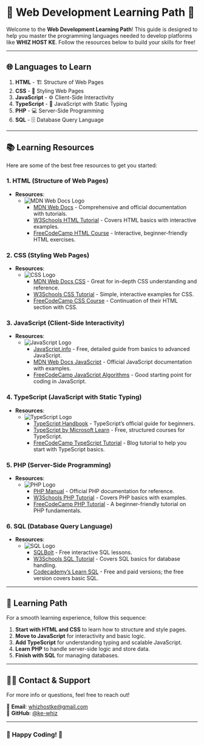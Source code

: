 # 🚀 Web Development Learning Path 🚀

Welcome to the **Web Development Learning Path**! This guide is designed to help you master the programming languages needed to develop platforms like **WHIZ HOST KE**. Follow the resources below to build your skills for free!

---

## 🌐 **Languages to Learn**

1. **HTML** - 🏗️ Structure of Web Pages  
2. **CSS** - 🎨 Styling Web Pages  
3. **JavaScript** - ⚙️ Client-Side Interactivity  
4. **TypeScript** - 📘 JavaScript with Static Typing  
5. **PHP** - 💻 Server-Side Programming  
6. **SQL** - 🗄️ Database Query Language

---

## 📚 **Learning Resources**  
Here are some of the best free resources to get you started:

### 1. **HTML** (Structure of Web Pages)
   - **Resources**:
     - ![MDN Web Docs Logo](https://upload.wikimedia.org/wikipedia/commons/thumb/2/2e/Mozilla_logo_2017.svg/800px-Mozilla_logo_2017.svg.png)
       - <a href="https://developer.mozilla.org/en-US/docs/Web/HTML" target="_blank">MDN Web Docs</a> - Comprehensive and official documentation with tutorials.
       - <a href="https://www.w3schools.com/html/" target="_blank">W3Schools HTML Tutorial</a> - Covers HTML basics with interactive examples.
       - <a href="https://www.freecodecamp.org/learn/responsive-web-design/" target="_blank">FreeCodeCamp HTML Course</a> - Interactive, beginner-friendly HTML exercises.

### 2. **CSS** (Styling Web Pages)
   - **Resources**:
     - ![CSS Logo](https://upload.wikimedia.org/wikipedia/commons/6/63/CSS3_logo.svg)
       - <a href="https://developer.mozilla.org/en-US/docs/Web/CSS" target="_blank">MDN Web Docs CSS</a> - Great for in-depth CSS understanding and reference.
       - <a href="https://www.w3schools.com/css/" target="_blank">W3Schools CSS Tutorial</a> - Simple, interactive examples for CSS.
       - <a href="https://www.freecodecamp.org/learn/responsive-web-design/" target="_blank">FreeCodeCamp CSS Course</a> - Continuation of their HTML section with CSS.

### 3. **JavaScript** (Client-Side Interactivity)
   - **Resources**:
     - ![JavaScript Logo](https://upload.wikimedia.org/wikipedia/commons/6/6a/JavaScript-logo.png)
       - <a href="https://javascript.info/" target="_blank">JavaScript.info</a> - Free, detailed guide from basics to advanced JavaScript.
       - <a href="https://developer.mozilla.org/en-US/docs/Web/JavaScript" target="_blank">MDN Web Docs JavaScript</a> - Official JavaScript documentation with examples.
       - <a href="https://www.freecodecamp.org/learn/javascript-algorithms-and-data-structures/" target="_blank">FreeCodeCamp JavaScript Algorithms</a> - Good starting point for coding in JavaScript.

### 4. **TypeScript** (JavaScript with Static Typing)
   - **Resources**:
     - ![TypeScript Logo](https://upload.wikimedia.org/wikipedia/commons/4/4f/TypeScript_logo_2020.svg)
       - <a href="https://www.typescriptlang.org/docs/handbook/intro.html" target="_blank">TypeScript Handbook</a> - TypeScript’s official guide for beginners.
       - <a href="https://learn.microsoft.com/en-us/training/paths/build-javascript-applications-typescript/" target="_blank">TypeScript by Microsoft Learn</a> - Free, structured courses for TypeScript.
       - <a href="https://www.freecodecamp.org/news/learn-typescript-beginners-guide/" target="_blank">FreeCodeCamp TypeScript Tutorial</a> - Blog tutorial to help you start with TypeScript basics.

### 5. **PHP** (Server-Side Programming)
   - **Resources**:
     - ![PHP Logo](https://upload.wikimedia.org/wikipedia/commons/2/27/PHP-logo.svg)
       - <a href="https://www.php.net/manual/en/" target="_blank">PHP Manual</a> - Official PHP documentation for reference.
       - <a href="https://www.w3schools.com/php/" target="_blank">W3Schools PHP Tutorial</a> - Covers PHP basics with examples.
       - <a href="https://www.freecodecamp.org/news/php-tutorial/" target="_blank">FreeCodeCamp PHP Tutorial</a> - A beginner-friendly tutorial on PHP fundamentals.

### 6. **SQL** (Database Query Language)
   - **Resources**:
     - ![SQL Logo](https://upload.wikimedia.org/wikipedia/commons/8/87/SQL-Logo.svg)
       - <a href="https://sqlbolt.com/" target="_blank">SQLBolt</a> - Free interactive SQL lessons.
       - <a href="https://www.w3schools.com/sql/" target="_blank">W3Schools SQL Tutorial</a> - Covers SQL basics for database handling.
       - <a href="https://www.codecademy.com/learn/learn-sql" target="_blank">Codecademy’s Learn SQL</a> - Free and paid versions; the free version covers basic SQL.

---

## 🚀 **Learning Path**
For a smooth learning experience, follow this sequence:

1. **Start with HTML and CSS** to learn how to structure and style pages.
2. **Move to JavaScript** for interactivity and basic logic.
3. **Add TypeScript** for understanding typing and scalable JavaScript.
4. **Learn PHP** to handle server-side logic and store data.
5. **Finish with SQL** for managing databases.

---

## 🧑‍💻 **Contact & Support**
For more info or questions, feel free to reach out!

📧 **Email**: <a href="mailto:whizhostke@gmail.com" target="_blank">whizhostke@gmail.com</a>  
💬 **GitHub**: <a href="https://github.com/ke-whiz" target="_blank">@ke-whiz</a>

---

### 🎉 **Happy Coding!** 🎉
